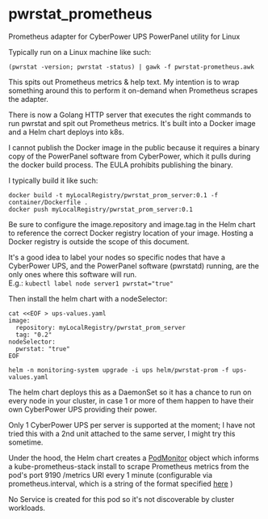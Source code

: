 # pwrstat_prometheus
Prometheus adapter for CyberPower UPS PowerPanel utility for Linux

Typically run on a Linux machine like such:  

```
(pwrstat -version; pwrstat -status) | gawk -f pwrstat-prometheus.awk
```

This spits out Prometheus metrics & help text.  My intention is to wrap something around this to perform it on-demand when Prometheus scrapes the adapter.

There is now a Golang HTTP server that executes the right commands to run pwrstat and spit out Prometheus metrics.  It's built into a Docker image and a Helm chart deploys into k8s.

I cannot publish the Docker image in the public because it requires a binary copy of the PowerPanel software from CyberPower, which it pulls during the docker build process.  The EULA prohibits publishing the binary.

I typically build it like such:  
```
docker build -t myLocalRegistry/pwrstat_prom_server:0.1 -f container/Dockerfile .
docker push myLocalRegistry/pwrstat_prom_server:0.1
```

Be sure to configure the image.repository and image.tag in the Helm chart to reference the correct Docker registry location of your image.  Hosting a Docker registry is outside the scope of this document.

It's a good idea to label your nodes so specific nodes that have a CyberPower UPS, and the PowerPanel software (pwrstatd) running, are the only ones where this software will run.  
E.g.: `kubectl label node server1 pwrstat="true"`

Then install the helm chart with a nodeSelector:

```
cat <<EOF > ups-values.yaml
image:
  repository: myLocalRegistry/pwrstat_prom_server
  tag: "0.2"
nodeSelector:
  pwrstat: "true"
EOF

helm -n monitoring-system upgrade -i ups helm/pwrstat-prom -f ups-values.yaml
```

The helm chart deploys this as a DaemonSet so it has a chance to run on every node in your cluster, in case 1 or more of them happen to have their own CyberPower UPS providing their power.

Only 1 CyberPower UPS per server is supported at the moment; I have not tried this with a 2nd unit attached to the same server, I might try this sometime.

Under the hood, the Helm chart creates a [PodMonitor](https://github.com/prometheus-operator/prometheus-operator/blob/main/Documentation/api.md#monitoring.coreos.com/v1.PodMonitor)
object which informs a kube-prometheus-stack install to scrape Prometheus metrics from the pod's port 9190 /metrics URI
every 1 minute (configurable via prometheus.interval, which is a string of the format specified
[here](https://github.com/prometheus-operator/prometheus-operator/blob/main/Documentation/api.md#monitoring.coreos.com/v1.Duration) )

No Service is created for this pod so it's not discoverable by cluster workloads.
